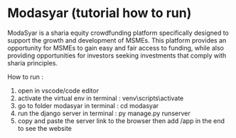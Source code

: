 # Modasyar (tutorial how to run)

ModaSyar is a sharia equity crowdfunding platform specifically designed to support the growth and development of MSMEs. This platform provides an opportunity for MSMEs to gain easy and fair access to funding, while also providing opportunities for investors seeking investments that comply with sharia principles.


How to run  : 
1. open in vscode/code editor
2. activate the virtual env in terminal : venv\scripts\activate
3. go to folder modasyar in terminal : cd modasyar
4. run the django server in terminal : py manage.py runserver
5. copy and paste the server link to the browser then add /app in the end to see the website
